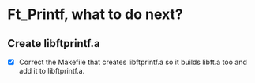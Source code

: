 # Ft_Printf, what to do next?


## Create libftprintf.a

- [X] Correct the Makefile that creates libftprintf.a so it builds libft.a too
	and add it to libftprintf.a.
